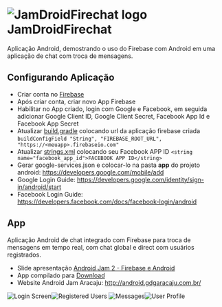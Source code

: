 **![JamDroidFirechat logo](https://yydsig.dm2303.livefilestore.com/y3mOT5vMitWd-vV8AEfIMgpop83vOlk7Y66jGnATblkUHQBni7rKwbEMQZ0qBSqRfTKgSqhRkutDeD8IZafgshbygA2c0WUq0uC-psNVFyDYwlTaL4J3ur5BxcvCWAGaIKh988WL3CD8aqvpxvge_2XJuUFXcpk0wjzsnCPPD42jpc/jamdroid.png?psid=1)JamDroidFirechat**
==================
Aplicação Android, demostrando o uso do Firebase com Android em uma aplicação de chat com troca de mensagens.

Configurando Aplicação
-------------

 - Criar conta no [Firebase](https://www.firebase.com/login/)
 - Após criar conta, criar novo App Firebase
 - Habilitar no App criado, login com Google e Facebook, em seguida adicionar Google Client ID, Google Client Secret, Facebook App Id e Facebook App Secret
 - Atualizar
   [build.gradle](https://github.com/ygorcesar/JamDroidFireChat/blob/master/app/build.gradle)
   colocando url da aplicação firebase criada `buildConfigField "String",
   "FIREBASE_ROOT_URL", "https://<meuapp>.firebaseio.com"`
 - Atualizar
   [strings.xml](https://github.com/ygorcesar/JamDroidFireChat/blob/master/app/src/main/res/values/strings.xml)
   colocando seu Facebook APP ID `<string name="facebook_app_id">FACEBOOK APP ID</string>`
 - Gerar  google-services.json e colocar-lo na pasta **app** do projeto android:
   https://developers.google.com/mobile/add
 - Google Login Guide: https://developers.google.com/identity/sign-in/android/start
 - Facebook Login Guide: https://developers.facebook.com/docs/facebook-login/android

App
-------------

Aplicação Android de chat integrado com Firebase para troca de mensagens em tempo real, com chat global e direct com usuários registrados.

 - Slide apresentação [Android Jam 2 - Firebase e Android](https://drive.google.com/a/nfeinbox.com.br/file/d/0B-EMWEc1ASc7MXczcUVpTm9Pam8/view)
 - App compilado para [Download](https://drive.google.com/file/d/0B-EMWEc1ASc7SlBHeDdTSjUtYkE/view?usp=sharing)
 - Website Android Jam Aracaju: http://android.gdgaracaju.com.br/
   
 ![Login Screen](https://xydsig.dm2303.livefilestore.com/y3m0WHoMivZCPkTe3yQ7Ul5nYZcjMvw90VSer1ATtOiEpdc1QXcu2W96Rd5hf7G8B__dmoHi3FN1CSqzQ7bGhVnkIOkExsFPzbQ-BDoXOBueF4ItNFWclfLAdXuBssNHcujSNvJP70MWtTo2Kc6RqEf8zXMaNKlXVtMCwcxcXeRJ8A/jamdroid_login.png?psid=1)![Registered Users](https://yiablq.dm2303.livefilestore.com/y3mfA1zN9KKnygG6-Gz9jTmKeDTlQOuzwhMOjipruPo5ZgGsmIJomMdE5S8DjVLsquS0WZ9UhgSjEpuQIdmgfHFI9sZE8o8vR5OUyHnIefvxCmvZtoj1uH9tTm2XToTrdKE0Vb-V_4CrUKskrdKghO2ekRg-m3TDadfa2p1pqPWxVE/jamdroid_main_app.PNG?psid=1)
![Messages](https://ycdsig.dm2303.livefilestore.com/y3mC_n7nBy1DTnKdFfHMtrwuJFgS3xF1J8c_jV8z5Q9HsNR90bBQub_-eqIEu3w7qNG1XMQZ_VOdoLvnHTNs3M8-BPvxkZH5luPxKGqC6SPu8EVL3EBRPqCJn_WijJLnwlq9DSQytBra85OZH7CAtHCwIwSHNBoeilRApj42oF1OyU/jamdroid_messages.png?psid=1)![User Profile](https://xsdsig.dm2303.livefilestore.com/y3mhRtinRsLngb6iCtzb0osU0Asfj9q3GiUfNjKJYuf16YgF0MbO1-0FGGOsBNwPFCpF5fFSId_JyucITo2RR6MrcLaHfJX0IDuv1WUn4TpVQO9iBZ9cuk3rqffsUnLpUU22AiKrl2rJ-sVtJ7xLwti-7jKhrF226dqMc35Pl9kbHo/jamdroid_user.png?psid=1)
